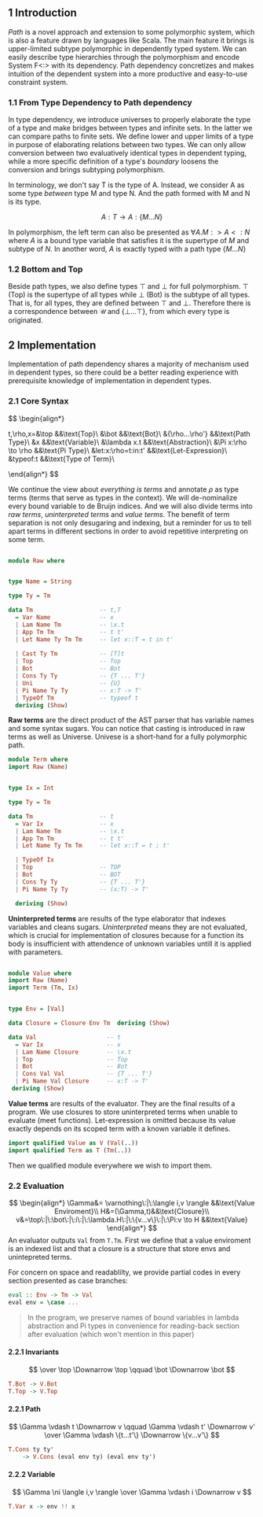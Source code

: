 ## 1 Introduction
*Path* is a novel approach and extension to some polymorphic system, which is also a feature drawn by languages like Scala. The main feature it brings is upper-limited subtype polymorphic in dependently typed system. We can easily describe type hierarchies through the polymorphism and encode System F<:> with its dependency. Path dependency concretizes and makes intuition of the dependent system into a more productive and easy-to-use constraint system.
### 1.1 From Type Dependency to Path dependency
In type dependency, we introduce universes to properly elaborate the type of a type and make bridges between types and infinite sets. In the latter we can compare paths to finite sets. We define lower and upper limits of a type in purpose of elaborating relations between two types. We can only allow conversion between two evaluatively identical types in dependent typing, while a more specific definition of a type's *boundary* loosens the conversion and brings subtyping polymorphism.

In terminology, we don't say T is the type of A. Instead, we consider A as some type *between* type M and type N. And the path formed with M and N is its type.

$$A:T \to A:\{M...N\}$$

In polymorphism, the left term can also be presented as $\forall A.M:>A<:N$ where $A$ is a bound type variable that satisfies it is the supertype of $M$ and subtype of $N$. In another word, $A$ is exactly typed with a path type $\{M...N\}$

### 1.2 Bottom and Top
Beside path types, we also define types $\top$ and $\bot$ for full polymorphism. $\top$ (Top) is the supertype of all types while $\bot$ (Bot) is the subtype of all types. That is, for all types, they are defined between $\top$ and $\bot$. Therefore there is a correspondence between $\mathcal{U}$ and $\{\bot ... \top\}$, from which every type is originated.

## 2 Implementation
Implementation of path dependency shares a majority of mechanism used in dependent types, so there could be a better reading experience with prerequisite knowledge of implementation in dependent types.

### 2.1 Core Syntax
$$
\begin{align*}

t,\rho,x=&\top &&\text{Top}\\
    &\bot &&\text{Bot}\\
    &\{\rho...\rho'\} &&\text{Path Type}\\
    &x &&\text{Variable}\\
    &\lambda x.t &&\text{Abstraction}\\
    &\Pi x:\rho \to \rho &&\text{Pi Type}\\ 
    &let\:x:\rho=t\:in\:t' &&\text{Let-Expression}\\
    &typeof\:t &&\text{Type of Term}\\

\end{align*}
$$

We continue the view about *everything is terms* and annotate $\rho$ as type terms (terms that serve as types in the context). We will de-nominalize every bound variable to de Bruijn indices. And we will also divide terms into *raw terms*, *uninterpreted terms* and *value terms*. The benefit of term separation is not only desugaring and indexing, but a reminder for us to tell apart terms in different sections in order to avoid repetitive interpreting on some term.

```haskell

module Raw where


type Name = String

type Ty = Tm

data Tm                   -- t,T
  = Var Name              -- x
  | Lam Name Tm           -- \x.t
  | App Tm Tm             -- t t'
  | Let Name Ty Tm Tm     -- let x::T = t in t'
  
  | Cast Ty Tm            -- [T]t
  | Top                   -- Top
  | Bot                   -- Bot
  | Cons Ty Ty            -- {T ... T'}
  | Uni                   -- {U}
  | Pi Name Ty Ty         -- x:T -> T'
  | TypeOf Tm             -- typeof t
  deriving (Show)
```
**Raw terms** are the direct product of the AST parser that has variable names and some syntax sugars. You can notice that casting is introduced in raw terms as well as Universe. Univese is a short-hand for a fully polymorphic path.

```haskell
module Term where
import Raw (Name)


type Ix = Int

type Ty = Tm

data Tm                   -- t
  = Var Ix                -- x
  | Lam Name Tm           -- \x.t
  | App Tm Tm             -- t t'
  | Let Name Ty Tm Tm     -- let x::T = t ; t'

  | TypeOf Ix
  | Top                   -- TOP
  | Bot                   -- BOT
  | Cons Ty Ty            -- {T ... T'}
  | Pi Name Ty Ty         -- (x:T) -> T'

  deriving (Show)
  ```
  **Uninterpreted terms** are results of the type elaborator that indexes variables and cleans sugars. *Uninterpreted* means they are not evaluated, which is crucial for implementation of closures because for a function its body is insufficient with attendence of unknown variables untill it is applied with parameters.


```haskell

module Value where
import Raw (Name)
import Term (Tm, Ix)


type Env = [Val]

data Closure = Closure Env Tm  deriving (Show)

data Val                    -- t
  = Var Ix                  -- x
  | Lam Name Closure        -- \x.t
  | Top                     -- Top
  | Bot                     -- Bot
  | Cons Val Val            -- {T ... T'}
  | Pi Name Val Closure     -- x:T -> T'
 deriving (Show)

```
**Value terms** are results of the evaluator. They are the final results of a program. We use closures to store uninterpreted terms when unable to evaluate (meet functions). Let-expression is omitted because its value exactly depends on its scoped term with a known variable it defines.  

```haskell
import qualified Value as V (Val(..)) 
import qualified Term as T (Tm(..)) 
```

Then we qualified module everywhere we wish to import them.

### 2.2 Evaluation
$$
\begin{align*}
\Gamma&= \varnothing\:|\:\langle i,v \rangle &&\text{Value Enviroment}\\
H&=(\Gamma,t)&&\text{Closure}\\
v&=\top\:|\:\bot\:|\:i\:|\:\lambda.H\:|\:\{v...v\}\:|\:\Pi:v \to H &&\text{Value}
\end{align*}
$$
An evaluator outputs `Val` from `T.Tm`. First we define that a value enviroment is an indexed list and that a closure is a structure that store envs and unintepreted terms.

For concern on space and readablilty, we provide partial codes in every section presented as case branches:
```haskell
eval :: Env -> Tm -> Val
eval env = \case ...
```
> In the program, we preserve names of bound variables in lambda abstraction and Pi types in convenience for reading-back section after evaluation (which won't mention in this paper)

#### 2.2.1 Invariants
$$
\over
\top \Downarrow \top \qquad \bot \Downarrow \bot
$$
```haskell
T.Bot -> V.Bot
T.Top -> V.Top
```

#### 2.2.1 Path
$$
\Gamma \vdash t \Downarrow v \qquad \Gamma \vdash t' \Downarrow v'
\over
\Gamma \vdash \{t...t'\} \Downarrow \{v...v'\}
$$

```haskell
T.Cons ty ty' 
    -> V.Cons (eval env ty) (eval env ty')
```

#### 2.2.2 Variable
$$
\Gamma \ni \langle i,v \rangle
\over
\Gamma \vdash i \Downarrow v
$$
```haskell
T.Var x -> env !! x
```